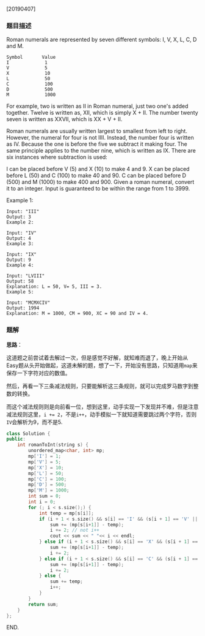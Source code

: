 [20190407]

### 题目描述


Roman numerals are represented by seven different symbols: I, V, X, L, C, D and M.

```pre
Symbol       Value
I             1
V             5
X             10
L             50
C             100
D             500
M             1000
```
For example, two is written as II in Roman numeral, just two one's added together. Twelve is written as, XII, which is simply X + II. The number twenty seven is written as XXVII, which is XX + V + II.

Roman numerals are usually written largest to smallest from left to right. However, the numeral for four is not IIII. Instead, the number four is written as IV. Because the one is before the five we subtract it making four. The same principle applies to the number nine, which is written as IX. There are six instances where subtraction is used:

I can be placed before V (5) and X (10) to make 4 and 9. 
X can be placed before L (50) and C (100) to make 40 and 90. 
C can be placed before D (500) and M (1000) to make 400 and 900.
Given a roman numeral, convert it to an integer. Input is guaranteed to be within the range from 1 to 3999.

Example 1:
```pre
Input: "III"
Output: 3
Example 2:

Input: "IV"
Output: 4
Example 3:

Input: "IX"
Output: 9
Example 4:

Input: "LVIII"
Output: 58
Explanation: L = 50, V= 5, III = 3.
Example 5:

Input: "MCMXCIV"
Output: 1994
Explanation: M = 1000, CM = 900, XC = 90 and IV = 4.
```
### 题解

**思路**：

这道题之前尝试着去解过一次，但是感觉不好解，就知难而退了，晚上开始从Easy题从头开始做起，这道未解的题，想了一下，开始没有思路，只知道用`map`来保存一下字符对应的数值。

然后，再看一下三条减法规则，只要能解析这三条规则，就可以完成罗马数字到整数的转换。

而这个减法规则则是向前看一位，想到这里，动手实现一下发现并不难，但是注意减法规则这里，`i += 2`，不是`i++`，动手模拟一下就知道需要跳过两个字符，否则`IV`会解析为9，而不是5.

```cpp
class Solution {
public:
    int romanToInt(string s) {
        unordered_map<char, int> mp;
        mp['I'] = 1;
        mp['V'] = 5;
        mp['X'] = 10;
        mp['L'] = 50;
        mp['C'] = 100;
        mp['D'] = 500;
        mp['M'] = 1000;
        int sum = 0;
        int i = 0;
        for (; i < s.size();) {
            int temp = mp[s[i]];
            if (i + 1 < s.size() && s[i] == 'I' && (s[i + 1] == 'V' || s[i + 1] == 'X')) {
                sum += (mp[s[i+1]] - temp);
                i += 2; // not i++
                cout << sum << " "<< i << endl;
            } else if (i + 1 < s.size() && s[i] == 'X' && (s[i + 1] == 'L' || s[i + 1] == 'C')) {
                sum += (mp[s[i+1]] - temp);
                i += 2; 
            } else if (i + 1 < s.size() && s[i] == 'C' && (s[i + 1] == 'D' || s[i + 1] == 'M')) {
                sum += (mp[s[i+1]] - temp);
                i += 2; 
            } else {
                sum += temp;
                i++;
            }
        }
        return sum;
    }
};
```

END.
